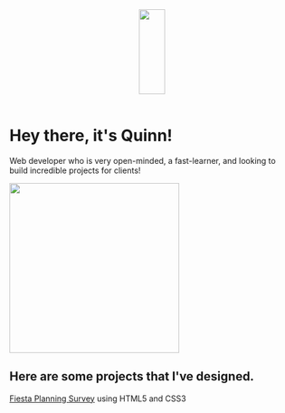  <body>
  <header>
 <img align="middle" height="150px" width="30%" src="https://simg.nicepng.com/png/small/142-1423886_html5-css3-js-html-css-javascript.png">
  </header>
  <main>
    <h1>Hey there, it's Quinn!</h1>
      <p>Web developer who is very open-minded, a fast-learner, and looking to build incredible projects for clients!</p>
    <img height="300px"src="https://sdk.bitmoji.com/render/panel/20054902-102690400939_1-s5-v1.png?transparent=1&palette=1&scale=2">
    <h2>Here are some projects that I've designed.</h2>
    <p><a class="fiesta survey" href="https://replit.com/@AvigaelH/Fiesta-Survey-Form?v=1">Fiesta Planning Survey</a> using HTML5 and CSS3</p>
   
   

  </main>
  
  </body>


